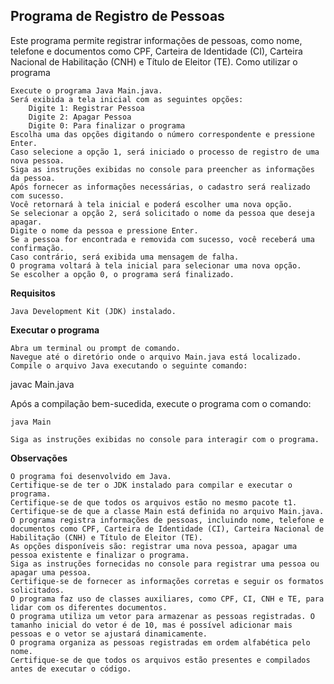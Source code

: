 ## **Programa de Registro de Pessoas**

Este programa permite registrar informações de pessoas, como nome, telefone e documentos como CPF, Carteira de Identidade (CI), Carteira Nacional de Habilitação (CNH) e Título de Eleitor (TE).
Como utilizar o programa

    Execute o programa Java Main.java.
    Será exibida a tela inicial com as seguintes opções:
        Digite 1: Registrar Pessoa
        Digite 2: Apagar Pessoa
        Digite 0: Para finalizar o programa
    Escolha uma das opções digitando o número correspondente e pressione Enter.
    Caso selecione a opção 1, será iniciado o processo de registro de uma nova pessoa.
    Siga as instruções exibidas no console para preencher as informações da pessoa.
    Após fornecer as informações necessárias, o cadastro será realizado com sucesso.
    Você retornará à tela inicial e poderá escolher uma nova opção.
    Se selecionar a opção 2, será solicitado o nome da pessoa que deseja apagar.
    Digite o nome da pessoa e pressione Enter.
    Se a pessoa for encontrada e removida com sucesso, você receberá uma confirmação.
    Caso contrário, será exibida uma mensagem de falha.
    O programa voltará à tela inicial para selecionar uma nova opção.
    Se escolher a opção 0, o programa será finalizado.

**Requisitos**

    Java Development Kit (JDK) instalado.

**Executar o programa**

    Abra um terminal ou prompt de comando.
    Navegue até o diretório onde o arquivo Main.java está localizado.
    Compile o arquivo Java executando o seguinte comando:

javac Main.java

Após a compilação bem-sucedida, execute o programa com o comando:

    java Main

    Siga as instruções exibidas no console para interagir com o programa.

**Observações**

    O programa foi desenvolvido em Java.
    Certifique-se de ter o JDK instalado para compilar e executar o programa.
    Certifique-se de que todos os arquivos estão no mesmo pacote t1.
    Certifique-se de que a classe Main está definida no arquivo Main.java.
    O programa registra informações de pessoas, incluindo nome, telefone e documentos como CPF, Carteira de Identidade (CI), Carteira Nacional de Habilitação (CNH) e Título de Eleitor (TE).
    As opções disponíveis são: registrar uma nova pessoa, apagar uma pessoa existente e finalizar o programa.
    Siga as instruções fornecidas no console para registrar uma pessoa ou apagar uma pessoa.
    Certifique-se de fornecer as informações corretas e seguir os formatos solicitados.
    O programa faz uso de classes auxiliares, como CPF, CI, CNH e TE, para lidar com os diferentes documentos.
    O programa utiliza um vetor para armazenar as pessoas registradas. O tamanho inicial do vetor é de 10, mas é possível adicionar mais pessoas e o vetor se ajustará dinamicamente.
    O programa organiza as pessoas registradas em ordem alfabética pelo nome.
    Certifique-se de que todos os arquivos estão presentes e compilados antes de executar o código.
